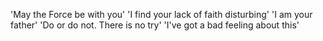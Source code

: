 'May the Force be with you'
'I find your lack of faith disturbing'
'I am your father'
'Do or do not. There is no try'
'I've got a bad feeling about this'
